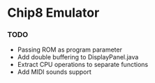 # Chip8 Emulator


### TODO

 - Passing ROM as program parameter
 - Add double buffering to DisplayPanel.java
 - Extract CPU operations to separate functions
 - Add MIDI sounds support